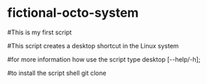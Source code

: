 # fictional-octo-system

#This is my first script

#This script creates a desktop shortcut in the Linux system

#for more information how use the script type desktop [--help/-h];


#to install the script shell
git clone 


